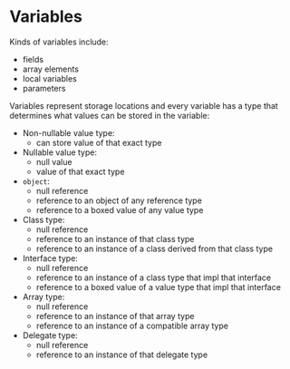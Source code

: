# Variables

Kinds of variables include:
- fields
- array elements
- local variables
- parameters

Variables represent storage locations and every variable has a type that determines what values can be stored in the variable:
* Non-nullable value type:
  - can store value of that exact type
* Nullable value type:
  - null value
  - value of that exact type
* `object`:
  - null reference
  - reference to an object of any reference type
  - reference to a boxed value of any value type
* Class type:
  - null reference
  - reference to an instance of that class type
  - reference to an instance of a class derived from that class type
* Interface type:
  - null reference
  - reference to an instance of a class type that impl that interface
  - reference to a boxed value of a value type that impl that interface
* Array type:
  - null reference
  - reference to an instance of that array type
  - reference to an instance of a compatible array type
* Delegate type:
  - null reference
  - reference to an instance of that delegate type

